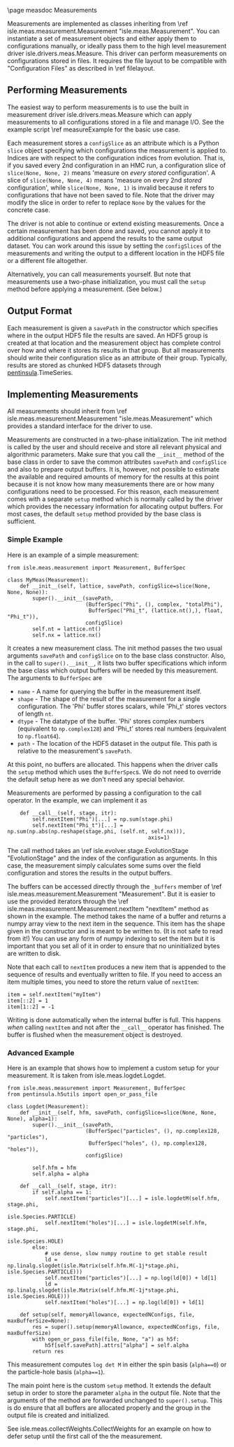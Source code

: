 \page measdoc Measurements

Measurements are implemented as classes inheriting from \ref isle.meas.measurement.Measurement "isle.meas.Measurement".
You can instantiate a set of measurement objects and either apply them to configurations manually,
or ideally pass them to the high level measurement driver isle.drivers.meas.Measure.
This driver can perform measurements on configurations stored in files.
It requires the file layout to be compatible with "Configuration Files" as described in \ref filelayout.


## Performing Measurements

The easiest way to perform measurements is to use the built in measurement driver isle.drivers.meas.Measure
which can apply measurements to all configurations stored in a file and manage I/O.
See the example script \ref measureExample for the basic use case.

Each measurement stores a `configSlice` as an attribute which is a Python `slice` object specifying
which configurations the measurement is applied to.
Indices are with respect to the configuration indices from evolution.
That is, if you saved every 2nd configuration in an HMC run, a configuration slice of `slice(None, None, 2)`
means 'measure on _every stored_ configuration'.
A slice of `slice(None, None, 4)` means 'measure on every 2nd _stored_ configuration', while
`slice(None, None, 1)` is invalid because it refers to configurations that have not been saved to file.
Note that the driver may modify the slice in order to refer to replace `None` by the values for the concrete case.

The driver is not able to continue or extend existing measurements.
Once a certain measurement has been done and saved, you cannot apply it to additional configurations
and append the results to the same output dataset.
You can work around this issue by setting the `configSlices` of the measurements and writing the output
to a different location in the HDF5 file or a different file altogether.

Alternatively, you can call measurements yourself.
But note that measurements use a two-phase initialization, you must call the `setup` method before
applying a measurement.
(See below.)


## Output Format

Each measurement is given a `savePath` in the constructor which specifies where in the output HDF5 file
the results are saved.
An HDF5 group is created at that location and the measurement object has complete control over how and
where it stores its results in that group.
But all measurements should write their configuration slice as an attribute of their group.
Typically, results are stored as chunked HDF5 datasets through [pentinsula](https://github.com/jl-wynen/pentinsula).TimeSeries.


## Implementing Measurements

All measurements should inherit from \ref isle.meas.measurement.Measurement "isle.meas.Measurement"
which provides a standard interface for the driver to use.

Measurements are constructed in a two-phase initialization.
The init method is called by the user and should receive and store all relevant physical and algorithmic
parameters.
Make sure that you call the `__init__` method of the base class in order to save the common attributes
`savePath` and `configSlice` and also to prepare output buffers.
It is, however, not possible to estimate the available and required amounts of memory for the results
at this point because it is not know how many measurements there are or how many configurations need to
be processed.
For this reason, each measurement comes with a separate `setup` method which is normally called by the
driver which provides the necessary information for allocating output buffers.
For most cases, the default `setup` method provided by the base class is sufficient.

### Simple Example

Here is an example of a simple measurement:
```{.py}
from isle.meas.measurement import Measurement, BufferSpec

class MyMeas(Measurement):
    def __init__(self, lattice, savePath, configSlice=slice(None, None, None)):
        super().__init__(savePath,
                         (BufferSpec("Phi", (), complex, "totalPhi"),
                          BufferSpec("Phi_t", (lattice.nt(),), float, "Phi_t")),
                         configSlice)
        self.nt = lattice.nt()
        self.nx = lattice.nx()
```
It creates a new measurement class.
The init method passes the two usual arguments `savePath` and `configSlice` on to the base class constructor.
Also, in the call to `super().__init__`, it lists two buffer specifications which inform the base class
which output buffers will be needed by this measurement.
The arguments to `BufferSpec` are
- `name` - A name for querying the buffer in the measurement itself.
- `shape` - The shape of the result of the measurement for a single configuration.
            The 'Phi' buffer stores scalars, while 'Phi_t' stores vectors of length `nt`.
- `dtype` - The datatype of the buffer. 'Phi' stores complex numbers (equivalent to `np.complex128`)
            and 'Phi_t' stores real numbers (equivalent to `np.float64`).
- `path` - The location of the HDF5 dataset in the output file.
           This path is relative to the measurement's `savePath`.

At this point, no buffers are allocated.
This happens when the driver calls the `setup` method which uses the `BufferSpec`s.
We do not need to override the default setup here as we don't need any special behavior.

Measurements are performed by passing a configuration to the call operator.
In the example, we can implement it as
```{.py}
    def __call__(self, stage, itr):
        self.nextItem("Phi")[...] = np.sum(stage.phi)
        self.nextItem("Phi_t")[...] = np.sum(np.abs(np.reshape(stage.phi, (self.nt, self.nx))),
                                             axis=1)
```
The call method takes an \ref isle.evolver.stage.EvolutionStage "EvolutionStage"
and the index of the configuration as arguments.
In this case, the measurement simply calculates some sums over the field configuration and stores
the results in the output buffers.

The buffers can be accessed directly through the `_buffers` member of \ref isle.meas.measurement.Measurement "Measurement".
But it is easier to use the provided iterators through the \ref isle.meas.measurement.Measurement.nextItem "nextItem" method as shown in the example.
The method takes the name of a buffer and returns a numpy array view to the next item in the sequence.
This item has the shape given in the constructor and is meant to be written to.
(It is not safe to read from it!)
You can use any form of numpy indexing to set the item but it is important that you set all of it in order
to ensure that no uninitialized bytes are written to disk.

Note that each call to `nextItem` produces a new item that is appended to the sequence of results and
eventually written to file.
If you need to access an item multiple times, you need to store the return value of `nextItem`:
```{.py}
item = self.nextItem("myItem")
item[::2] = 1
item[1::2] = -1
```

Writing is done automatically when the internal buffer is full.
This happens _when_ calling `nextItem` and not after the `__call__` operator has finished.
The buffer is flushed when the measurement object is destroyed.

### Advanced Example

Here is an example that shows how to implement a custom setup for your measurement.
It is taken from isle.meas.logdet.Logdet.
```{.py}
from isle.meas.measurement import Measurement, BufferSpec
from pentinsula.h5utils import open_or_pass_file

class Logdet(Measurement):
    def __init__(self, hfm, savePath, configSlice=slice(None, None, None), alpha=1):
        super().__init__(savePath,
                         (BufferSpec("particles", (), np.complex128, "particles"),
                          BufferSpec("holes", (), np.complex128, "holes")),
                         configSlice)

        self.hfm = hfm
        self.alpha = alpha

    def __call__(self, stage, itr):
        if self.alpha == 1:
            self.nextItem("particles")[...] = isle.logdetM(self.hfm, stage.phi,
                                                           isle.Species.PARTICLE)
            self.nextItem("holes")[...] = isle.logdetM(self.hfm, stage.phi,
                                                       isle.Species.HOLE)
        else:
            # use dense, slow numpy routine to get stable result
            ld = np.linalg.slogdet(isle.Matrix(self.hfm.M(-1j*stage.phi, isle.Species.PARTICLE)))
            self.nextItem("particles")[...] = np.log(ld[0]) + ld[1]
            ld = np.linalg.slogdet(isle.Matrix(self.hfm.M(-1j*stage.phi, isle.Species.HOLE)))
            self.nextItem("holes")[...] = np.log(ld[0]) + ld[1]

    def setup(self, memoryAllowance, expectedNConfigs, file, maxBufferSize=None):
        res = super().setup(memoryAllowance, expectedNConfigs, file, maxBufferSize)
        with open_or_pass_file(file, None, "a") as h5f:
            h5f[self.savePath].attrs["alpha"] = self.alpha
        return res
```
This measurement computes `log det M` in either the spin basis (`alpha==0`) or the particle-hole basis (`alpha==1`).

The main point here is the custom `setup` method.
It extends the default setup in order to store the parameter `alpha` in the output file.
Note that the arguments of the method are forwarded unchanged to `super().setup`.
This is do ensure that all buffers are allocated properly and the group in the output file is created
and initialized.

See isle.meas.collectWeights.CollectWeights for an example on how to defer setup until
the first call of the the measurement.
